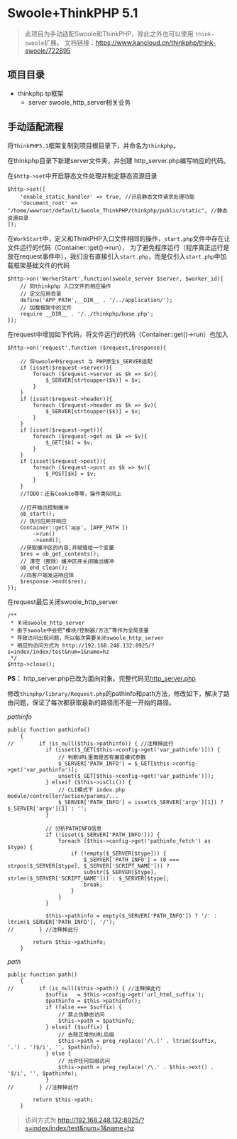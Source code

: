 # Swoole+ThinkPHP 5.1

> 此项目为手动适配Swoole和ThinkPHP，除此之外也可以使用 `think-swoole`扩展。
> 文档链接：https://www.kancloud.cn/thinkphp/think-swoole/722895

## 项目目录

- thinkphp tp框架
    - server swoole_http_server相关业务

## 手动适配流程

将`ThinkPHP5.1`框架复制到项目根目录下，并命名为`thinkphp`。

在thinkphp目录下新建server文件夹，并创建 http_server.php编写响应的代码。

在`$http->set`中开启静态文件处理并制定静态资源目录

```
$http->set([
    'enable_static_handler' => true, //开启静态文件请求处理功能
    'document_root' => "/home/wwwroot/default/Swoole_ThinkPHP/thinkphp/public/static", //静态资源目录
]);
```

在`WorkStart`中，定义和ThinkPHP入口文件相同的操作，`start.php`文件中存在让文件运行的代码（Container::get()->run），
为了避免程序运行（程序真正运行是放在request事件中），我们没有直接引入`start.php`，而是仅引入`start.php`中加载框架基础文件的代码

```
$http->on('WorkerStart',function(swoole_server $server, $worker_id){
    // 同thinkphp 入口文件的相应操作
    // 定义应用目录
    define('APP_PATH',__DIR__ . '/../application/');
    // 加载框架中的文件
    require __DIR__ . '/../thinkphp/base.php';
});
```

在request中增加如下代码，将文件运行的代码（Container::get()->run）也加入

```
$http->on('request',function ($request,$response){

    // 将swoole中$request 与 PHP原生$_SERVER适配
    if (isset($request->server)){
        foreach ($request->server as $k => $v){
            $_SERVER[strtoupper($k)] = $v;
        }
    }
    if (isset($request->header)){
        foreach ($request->header as $k => $v){
            $_SERVER[strtoupper($k)] = $v;
        }
    }
    if (isset($request->get)){
        foreach ($request->get as $k => $v){
            $_GET[$k] = $v;
        }
    }
    if (isset($request->post)){
        foreach ($request->post as $k => $v){
            $_POST[$k] = $v;
        }
    }
    //TODO：还有Cookie等等，操作类似同上

    //打开输出控制缓冲
    ob_start();
    // 执行应用并响应
    Container::get('app', [APP_PATH ])
        ->run()
        ->send();
    //获取缓冲区的内容,并赋值给一个变量
    $res = ob_get_contents();
    // 清空（擦除）缓冲区并关闭输出缓冲
    ob_end_clean();
    //向客户端发送响应体
    $response->end($res); 
});
```

在request最后关闭swoole_http_server

```
/**
 * 关闭swoole_http_server
 * 由于swoole中会把“模块/控制器/方法”等作为全局变量
 * 导致访问出现问题，所以每次需要关闭swoole_http_server
 * 相应的访问方式为 http://192.168.248.132:8925/?s=index/index/test&num=1&name=hz
 */
$http->close();
```

**PS：** http_server.php已改为面向对象。完整代码见[http_server.php](./thinkphp/server/http_server.php)

修改`thinphp/library/Request.php`的pathinfo和path方法，修改如下，解决了路由问题，保证了每次都获取最新的路径而不是一开始的路径。

*pathinfo*

```
public function pathinfo()
    {
//        if (is_null($this->pathinfo)) { //注释掉此行
            if (isset($_GET[$this->config->get('var_pathinfo')])) {
                // 判断URL里面是否有兼容模式参数
                $_SERVER['PATH_INFO'] = $_GET[$this->config->get('var_pathinfo')];
                unset($_GET[$this->config->get('var_pathinfo')]);
            } elseif ($this->isCli()) {
                // CLI模式下 index.php module/controller/action/params/...
                $_SERVER['PATH_INFO'] = isset($_SERVER['argv'][1]) ? $_SERVER['argv'][1] : '';
            }

            // 分析PATHINFO信息
            if (!isset($_SERVER['PATH_INFO'])) {
                foreach ($this->config->get('pathinfo_fetch') as $type) {
                    if (!empty($_SERVER[$type])) {
                        $_SERVER['PATH_INFO'] = (0 === strpos($_SERVER[$type], $_SERVER['SCRIPT_NAME'])) ?
                        substr($_SERVER[$type], strlen($_SERVER['SCRIPT_NAME'])) : $_SERVER[$type];
                        break;
                    }
                }
            }

            $this->pathinfo = empty($_SERVER['PATH_INFO']) ? '/' : ltrim($_SERVER['PATH_INFO'], '/');
//        } //注释掉此行

        return $this->pathinfo;
    }
```

*path*

```
public function path()
    {
//        if (is_null($this->path)) { //注释掉此行
            $suffix   = $this->config->get('url_html_suffix');
            $pathinfo = $this->pathinfo();
            if (false === $suffix) {
                // 禁止伪静态访问
                $this->path = $pathinfo;
            } elseif ($suffix) {
                // 去除正常的URL后缀
                $this->path = preg_replace('/\.(' . ltrim($suffix, '.') . ')$/i', '', $pathinfo);
            } else {
                // 允许任何后缀访问
                $this->path = preg_replace('/\.' . $this->ext() . '$/i', '', $pathinfo);
            }
//        } //注释掉此行

        return $this->path;
    }
```

> 访问方式为 http://192.168.248.132:8925/?s=index/index/test&num=1&name=hz
